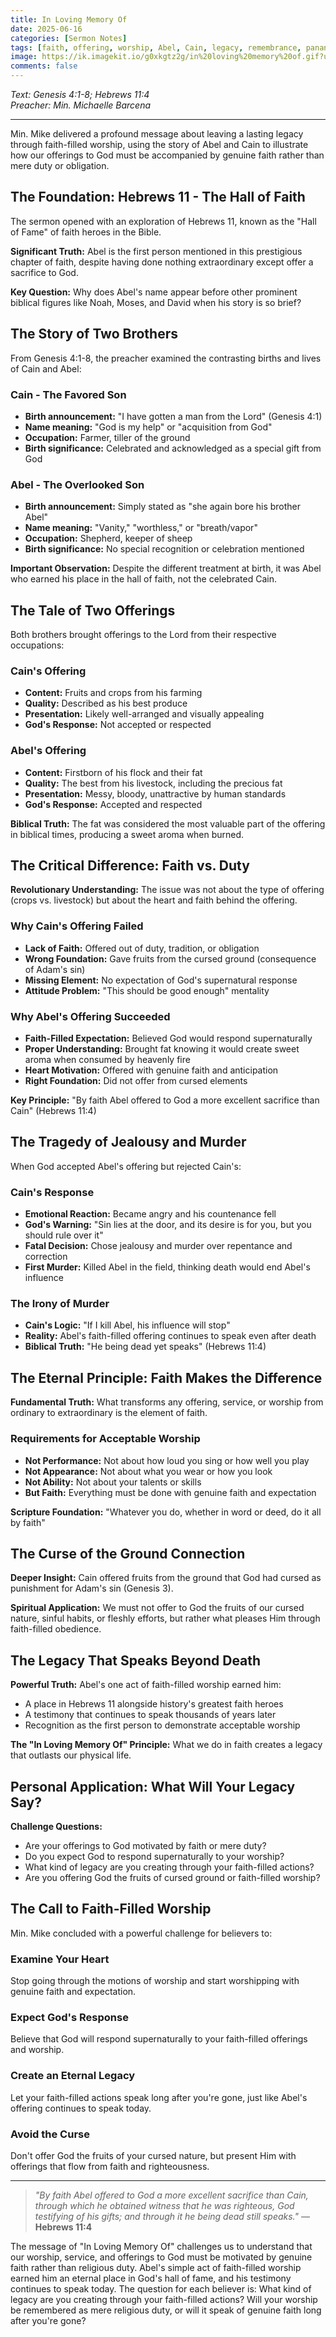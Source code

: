 ```yaml
---
title: In Loving Memory Of
date: 2025-06-16
categories: [Sermon Notes]
tags: [faith, offering, worship, Abel, Cain, legacy, remembrance, pananampalataya]
image: https://ik.imagekit.io/g0xkgtz2g/in%20loving%20memory%20of.gif?updatedAt=1750133739371
comments: false
---
```


_Text: Genesis 4:1-8; Hebrews 11:4_  
_Preacher: Min. Michaelle Barcena_

---

Min. Mike delivered a profound message about leaving a lasting legacy through faith-filled worship, using the story of Abel and Cain to illustrate how our offerings to God must be accompanied by genuine faith rather than mere duty or obligation.

## The Foundation: Hebrews 11 - The Hall of Faith

The sermon opened with an exploration of Hebrews 11, known as the "Hall of Fame" of faith heroes in the Bible.

**Significant Truth:** Abel is the first person mentioned in this prestigious chapter of faith, despite having done nothing extraordinary except offer a sacrifice to God.

**Key Question:** Why does Abel's name appear before other prominent biblical figures like Noah, Moses, and David when his story is so brief?

## The Story of Two Brothers

From Genesis 4:1-8, the preacher examined the contrasting births and lives of Cain and Abel:

### Cain - The Favored Son
- **Birth announcement:** "I have gotten a man from the Lord" (Genesis 4:1)
- **Name meaning:** "God is my help" or "acquisition from God"
- **Occupation:** Farmer, tiller of the ground
- **Birth significance:** Celebrated and acknowledged as a special gift from God

### Abel - The Overlooked Son
- **Birth announcement:** Simply stated as "she again bore his brother Abel"
- **Name meaning:** "Vanity," "worthless," or "breath/vapor"
- **Occupation:** Shepherd, keeper of sheep
- **Birth significance:** No special recognition or celebration mentioned

**Important Observation:** Despite the different treatment at birth, it was Abel who earned his place in the hall of faith, not the celebrated Cain.

## The Tale of Two Offerings

Both brothers brought offerings to the Lord from their respective occupations:

### Cain's Offering
- **Content:** Fruits and crops from his farming
- **Quality:** Described as his best produce
- **Presentation:** Likely well-arranged and visually appealing
- **God's Response:** Not accepted or respected

### Abel's Offering
- **Content:** Firstborn of his flock and their fat
- **Quality:** The best from his livestock, including the precious fat
- **Presentation:** Messy, bloody, unattractive by human standards
- **God's Response:** Accepted and respected

**Biblical Truth:** The fat was considered the most valuable part of the offering in biblical times, producing a sweet aroma when burned.

## The Critical Difference: Faith vs. Duty

**Revolutionary Understanding:** The issue was not about the type of offering (crops vs. livestock) but about the heart and faith behind the offering.

### Why Cain's Offering Failed
- **Lack of Faith:** Offered out of duty, tradition, or obligation
- **Wrong Foundation:** Gave fruits from the cursed ground (consequence of Adam's sin)
- **Missing Element:** No expectation of God's supernatural response
- **Attitude Problem:** "This should be good enough" mentality

### Why Abel's Offering Succeeded
- **Faith-Filled Expectation:** Believed God would respond supernaturally
- **Proper Understanding:** Brought fat knowing it would create sweet aroma when consumed by heavenly fire
- **Heart Motivation:** Offered with genuine faith and anticipation
- **Right Foundation:** Did not offer from cursed elements

**Key Principle:** "By faith Abel offered to God a more excellent sacrifice than Cain" (Hebrews 11:4)

## The Tragedy of Jealousy and Murder

When God accepted Abel's offering but rejected Cain's:

### Cain's Response
- **Emotional Reaction:** Became angry and his countenance fell
- **God's Warning:** "Sin lies at the door, and its desire is for you, but you should rule over it"
- **Fatal Decision:** Chose jealousy and murder over repentance and correction
- **First Murder:** Killed Abel in the field, thinking death would end Abel's influence

### The Irony of Murder
- **Cain's Logic:** "If I kill Abel, his influence will stop"
- **Reality:** Abel's faith-filled offering continues to speak even after death
- **Biblical Truth:** "He being dead yet speaks" (Hebrews 11:4)

## The Eternal Principle: Faith Makes the Difference

**Fundamental Truth:** What transforms any offering, service, or worship from ordinary to extraordinary is the element of faith.

### Requirements for Acceptable Worship
- **Not Performance:** Not about how loud you sing or how well you play
- **Not Appearance:** Not about what you wear or how you look
- **Not Ability:** Not about your talents or skills
- **But Faith:** Everything must be done with genuine faith and expectation

**Scripture Foundation:** "Whatever you do, whether in word or deed, do it all by faith"

## The Curse of the Ground Connection

**Deeper Insight:** Cain offered fruits from the ground that God had cursed as punishment for Adam's sin (Genesis 3).

**Spiritual Application:** We must not offer to God the fruits of our cursed nature, sinful habits, or fleshly efforts, but rather what pleases Him through faith-filled obedience.

## The Legacy That Speaks Beyond Death

**Powerful Truth:** Abel's one act of faith-filled worship earned him:
- A place in Hebrews 11 alongside history's greatest faith heroes
- A testimony that continues to speak thousands of years later
- Recognition as the first person to demonstrate acceptable worship

**The "In Loving Memory Of" Principle:** What we do in faith creates a legacy that outlasts our physical life.

## Personal Application: What Will Your Legacy Say?

**Challenge Questions:**
- Are your offerings to God motivated by faith or mere duty?
- Do you expect God to respond supernaturally to your worship?
- What kind of legacy are you creating through your faith-filled actions?
- Are you offering God the fruits of cursed ground or faith-filled worship?

## The Call to Faith-Filled Worship

Min. Mike concluded with a powerful challenge for believers to:

### Examine Your Heart
Stop going through the motions of worship and start worshipping with genuine faith and expectation.

### Expect God's Response
Believe that God will respond supernaturally to your faith-filled offerings and worship.

### Create an Eternal Legacy
Let your faith-filled actions speak long after you're gone, just like Abel's offering continues to speak today.

### Avoid the Curse
Don't offer God the fruits of your cursed nature, but present Him with offerings that flow from faith and righteousness.

---

> _"By faith Abel offered to God a more excellent sacrifice than Cain, through which he obtained witness that he was righteous, God testifying of his gifts; and through it he being dead still speaks."_ — **Hebrews 11:4**

The message of "In Loving Memory Of" challenges us to understand that our worship, service, and offerings to God must be motivated by genuine faith rather than religious duty. Abel's simple act of faith-filled worship earned him an eternal place in God's hall of fame, and his testimony continues to speak today. The question for each believer is: What kind of legacy are you creating through your faith-filled actions? Will your worship be remembered as mere religious duty, or will it speak of genuine faith long after you're gone?
